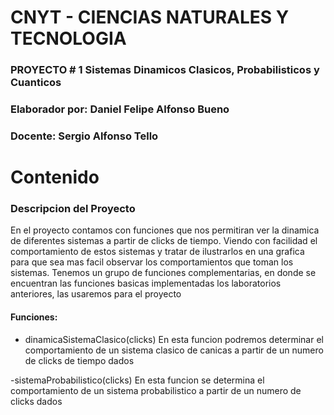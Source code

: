 # CNYT - CIENCIAS NATURALES Y TECNOLOGIA 
### PROYECTO # 1 Sistemas Dinamicos Clasicos, Probabilisticos y Cuanticos 
### Elaborador por: Daniel Felipe Alfonso Bueno 
### Docente: Sergio Alfonso Tello 
# Contenido 
### Descripcion del Proyecto 
En el proyecto contamos con funciones que nos permitiran ver la dinamica de diferentes sistemas a partir de clicks de tiempo.
Viendo con facilidad el comportamiento de estos sistemas y tratar de ilustrarlos en una grafica para que sea mas facil observar 
los comportamientos que toman los sistemas. 
Tenemos un grupo de funciones complementarias, en donde se encuentran las funciones basicas implementadas los laboratorios anteriores, 
las usaremos para el proyecto

#### Funciones: 

- dinamicaSistemaClasico(clicks) En esta funcion podremos determinar el comportamiento de un sistema clasico de canicas a partir de 
un numero de clicks de tiempo dados 

-sistemaProbabilistico(clicks) En esta funcion se determina el comportamiento de un sistema probabilistico a partir de un numero de 
clicks dados 

